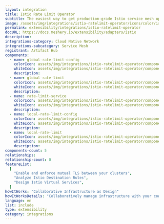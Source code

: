 ```yaml
---
layout: integration
title: Istio Rate Limit Operator
subtitle: The easiest way to get production-grade Istio service mesh up and running
image: /assets/img/integrations/istio-ratelimit-operator/icons/color/istio-ratelimit-operator-color.svg
permalink: extensibility/integrations/istio-ratelimit-operator
docURL: https://docs.meshery.io/extensibility/adapters/istio
description:
integrations-category: Cloud Native Network
integrations-subcategory: Service Mesh
registrant: Artifact Hub
components:
  - name: global-rate-limit-config
    colorIcon: assets/img/integrations/istio-ratelimit-operator/components/global-rate-limit-config/icons/color/global-rate-limit-config-color.svg
    whiteIcon: assets/img/integrations/istio-ratelimit-operator/components/global-rate-limit-config/icons/white/global-rate-limit-config-white.svg
    description:
  - name: global-rate-limit
    colorIcon: assets/img/integrations/istio-ratelimit-operator/components/global-rate-limit/icons/color/global-rate-limit-color.svg
    whiteIcon: assets/img/integrations/istio-ratelimit-operator/components/global-rate-limit/icons/white/global-rate-limit-white.svg
    description:
  - name: rate-limit-service
    colorIcon: assets/img/integrations/istio-ratelimit-operator/components/rate-limit-service/icons/color/rate-limit-service-color.svg
    whiteIcon: assets/img/integrations/istio-ratelimit-operator/components/rate-limit-service/icons/white/rate-limit-service-white.svg
    description:
  - name: local-rate-limit-config
    colorIcon: assets/img/integrations/istio-ratelimit-operator/components/local-rate-limit-config/icons/color/local-rate-limit-config-color.svg
    whiteIcon: assets/img/integrations/istio-ratelimit-operator/components/local-rate-limit-config/icons/white/local-rate-limit-config-white.svg
    description:
  - name: local-rate-limit
    colorIcon: assets/img/integrations/istio-ratelimit-operator/components/local-rate-limit/icons/color/local-rate-limit-color.svg
    whiteIcon: assets/img/integrations/istio-ratelimit-operator/components/local-rate-limit/icons/white/local-rate-limit-white.svg
    description:
components-count: 5
relationships:
relationship-count: 0
featureList:
  [
    "Enable and enforce mutual TLS between your clusters",
    "Analyze Istio Destination Rules",
    "Design Istio Virtual Services",
  ]
howItWorks: "Collaborative Infrastructure as Design"
howItWorksDetails: "Collaboratively manage infrastructure with your coworkers synchronously sharing the same designs."
language: en
list: include
type: extensibility
category: integrations
---
```

